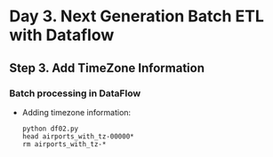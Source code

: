 # Day 3. Next Generation Batch ETL with Dataflow
## Step 3. Add TimeZone Information

### Batch processing in DataFlow
* Adding timezone information:
	```
	python df02.py
	head airports_with_tz-00000*
	rm airports_with_tz-*
	```
